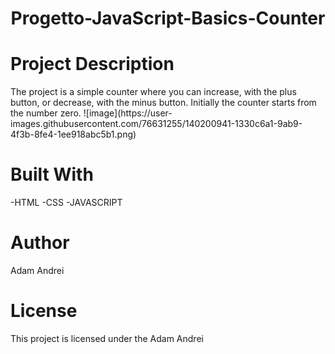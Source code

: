 <h1 align="center">Progetto-JavaScript-Basics-Counter</h1>
<h1>Project Description</h1>
The project is a simple counter where you can increase, with the plus button, or decrease, with the minus button. Initially the counter starts from the number zero.
![image](https://user-images.githubusercontent.com/76631255/140200941-1330c6a1-9ab9-4f3b-8fe4-1ee918abc5b1.png)
<h1>Built With</h1>
-HTML
-CSS
-JAVASCRIPT
<h1>Author</h1>
Adam Andrei
<h1>License</h1>
This project is licensed under the Adam Andrei 
